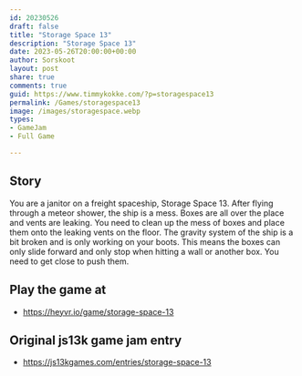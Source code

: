 ```yaml
---
id: 20230526
draft: false
title: "Storage Space 13"
description: "Storage Space 13"
date: 2023-05-26T20:00:00+00:00
author: Sorskoot
layout: post
share: true
comments: true
guid: https://www.timmykokke.com/?p=storagespace13
permalink: /Games/storagespace13
image: /images/storagespace.webp
types: 
- GameJam
- Full Game

---
```


## Story

You are a janitor on a freight spaceship, Storage Space 13. After flying through a meteor shower, the ship is a mess. Boxes are all over the place and vents are leaking. You need to clean up the mess of boxes and place them onto the leaking vents on the floor. The gravity system of the ship is a bit broken and is only working on your boots. This means the boxes can only slide forward and only stop when hitting a wall or another box. You need to get close to push them.

## Play the game at

- <https://heyvr.io/game/storage-space-13>

## Original js13k game jam entry

- <https://js13kgames.com/entries/storage-space-13>
